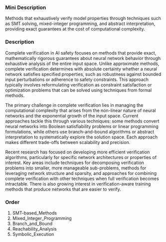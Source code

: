 ### Mini Description

Methods that exhaustively verify model properties through techniques such as SMT solving, mixed-integer programming, and abstract interpretation, providing exact guarantees at the cost of computational complexity.

### Description

Complete verification in AI safety focuses on methods that provide exact, mathematically rigorous guarantees about neural network behavior through exhaustive analysis of the entire input space. Unlike approximate methods, complete verification determines with absolute certainty whether a neural network satisfies specified properties, such as robustness against bounded input perturbations or adherence to safety constraints. This approach typically involves reformulating verification as constraint satisfaction or optimization problems that can be solved using techniques from formal methods.

The primary challenge in complete verification lies in managing the computational complexity that arises from the non-linear nature of neural networks and the exponential growth of the input space. Current approaches tackle this through various techniques: some methods convert neural networks into Boolean satisfiability problems or linear programming formulations, while others use branch-and-bound algorithms or abstract interpretation to systematically explore the solution space. Each approach makes different trade-offs between scalability and precision.

Recent research has focused on developing more efficient verification algorithms, particularly for specific network architectures or properties of interest. Key areas include techniques for decomposing verification problems into smaller, more manageable sub-problems, methods for leveraging network structure and sparsity, and approaches for combining complete verification with other techniques when full verification becomes intractable. There is also growing interest in verification-aware training methods that produce networks that are easier to verify.

### Order

1. SMT-based_Methods
2. Mixed_Integer_Programming
3. Branch_and_Bound
4. Reachability_Analysis
5. Symbolic_Execution
